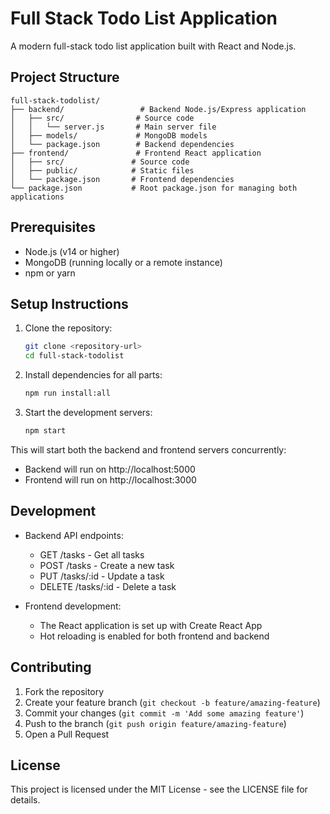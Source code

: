 # Full Stack Todo List Application

A modern full-stack todo list application built with React and Node.js.

## Project Structure

```
full-stack-todolist/
├── backend/                 # Backend Node.js/Express application
│   ├── src/                # Source code
│   │   └── server.js       # Main server file
│   ├── models/             # MongoDB models
│   └── package.json        # Backend dependencies
├── frontend/               # Frontend React application
│   ├── src/               # Source code
│   ├── public/            # Static files
│   └── package.json       # Frontend dependencies
└── package.json           # Root package.json for managing both applications
```

## Prerequisites

- Node.js (v14 or higher)
- MongoDB (running locally or a remote instance)
- npm or yarn

## Setup Instructions

1. Clone the repository:
   ```bash
   git clone <repository-url>
   cd full-stack-todolist
   ```

2. Install dependencies for all parts:
   ```bash
   npm run install:all
   ```

3. Start the development servers:
   ```bash
   npm start
   ```

This will start both the backend and frontend servers concurrently:
- Backend will run on http://localhost:5000
- Frontend will run on http://localhost:3000

## Development

- Backend API endpoints:
  - GET /tasks - Get all tasks
  - POST /tasks - Create a new task
  - PUT /tasks/:id - Update a task
  - DELETE /tasks/:id - Delete a task

- Frontend development:
  - The React application is set up with Create React App
  - Hot reloading is enabled for both frontend and backend

## Contributing

1. Fork the repository
2. Create your feature branch (`git checkout -b feature/amazing-feature`)
3. Commit your changes (`git commit -m 'Add some amazing feature'`)
4. Push to the branch (`git push origin feature/amazing-feature`)
5. Open a Pull Request

## License

This project is licensed under the MIT License - see the LICENSE file for details.

